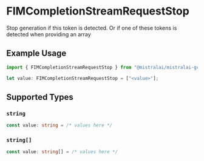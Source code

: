 # FIMCompletionStreamRequestStop

Stop generation if this token is detected. Or if one of these tokens is detected when providing an array

## Example Usage

```typescript
import { FIMCompletionStreamRequestStop } from "@mistralai/mistralai-gcp/models/components";

let value: FIMCompletionStreamRequestStop = ["<value>"];
```

## Supported Types

### `string`

```typescript
const value: string = /* values here */
```

### `string[]`

```typescript
const value: string[] = /* values here */
```


